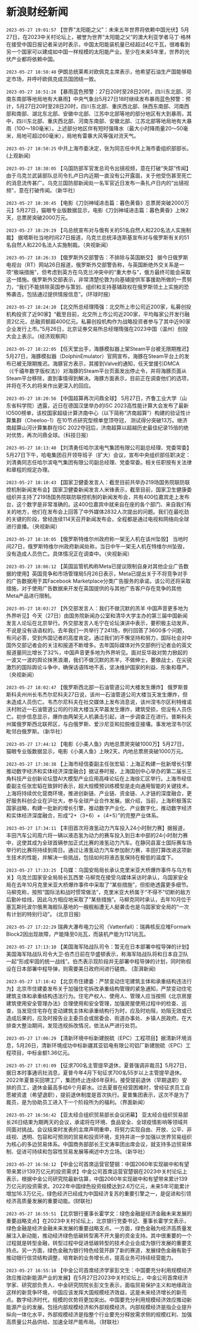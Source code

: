 # 新浪财经新闻
`2023-05-27 19:01:57` 【世界“太阳能之父”：未来五年世界将依赖中国光伏】5月27日，在2023中关村论坛上，被誉为世界“太阳能之父”的澳大利亚学者马丁·格林在接受中国日报记者采访时表示，中国太阳能装机量已经超过4亿千瓦，很难看到另一个国家可以建成如中国一样规模的太阳能产业。至少在未来5年里，世界的光伏产业都将依赖中国。

`2023-05-27 18:58:48` 伊朗总统莱希对欧佩克主席表示，他希望石油生产国能够稳定市场，并呼吁欧佩克成员国团结一致。

`2023-05-27 18:51:28` 【暴雨蓝色预警：27日20时至28日20时，四川东北部、河南东南部等地局地有大暴雨】中央气象台5月27日18时继续发布暴雨蓝色预警：预计，5月27日20时至28日20时，四川东北部、重庆西北部、陕西东南部、河南西部和南部、湖北东北部、安徽中北部、江苏中北部等地的部分地区有大到暴雨，其中，四川东北部、重庆西北部、河南东南部、安徽北部、江苏北部等地局地有大暴雨（100～180毫米）。上述部分地区伴有短时强降水（最大小时降雨量20～50毫米，局地可超过60毫米），局地有雷暴大风等强对流天气。

`2023-05-27 18:50:25` 中共上海市委决定，张为同志任中共上海市委组织部部长。 (上观新闻)

`2023-05-27 18:38:05` 【乌国防部军官发总司令出镜视频，意在打破“失踪”传闻】 由于乌克兰武装部队总司令扎卢日内近期一直没有公开露面，关于他受伤甚至死亡的消息流传甚广。乌克兰国防部新闻处一名军官近日发布一条扎卢日内的“出镜视频”，意在打破传闻。（新华社）

`2023-05-27 18:30:45` 【电影《刀剑神域进击篇：暮色黄昏》总票房突破2000万元】5月27日，猫眼专业版数据显示，电影《刀剑神域进击篇：暮色黄昏》上映2天，总票房突破2000万元。

`2023-05-27 18:29:29` 【乌总统宣布对与俄有关的51名自然人和220名法人实施制裁】 据塔斯社当地时间27日报道，乌克兰总统泽连斯基宣布对与俄罗斯有关的51名自然人和220名法人实施制裁。（央视新闻）

`2023-05-27 18:26:33` 【俄罗斯外交部警告：不排除与英国断交】 据今日俄罗斯电视台（RT）网站26日报道，俄罗斯外交部警告称，与英国断绝外交关系是一项“极端措施”，但考虑到英方在乌克兰冲突中的“重大参与”，俄方最终可能会采取这一措施。俄罗斯外交部表示，非常清楚伦敦为向基辅提供军事援助所做的一贯努力，“我们不能排除英国参与策划、组织和支持基辅政权在俄罗斯领土上实施的恐怖袭击，包括通过提供情报信息”。(环球时报)

`2023-05-27 18:24:20` 【北交所总经理隋强：北交所上市公司近200家，私募创投机构投资了近90家】“截至目前，北交所上市公司近200家，平均每家公开发行融资2亿元，总融资额超400亿元。私募创投机构作为战略投资者参与了其中近90家企业发行上市。”5月26日，北京证券交易所总经理隋强在2023中国（温州）创投大会上表示。（经济观察网）

`2023-05-27 18:22:05` 【任天堂出手，海豚模拟器上架Steam平台被无限期推迟】5月27日，海豚模拟器（DolphinEmulator）官网宣布，海豚在Steam平台上的发布已被无限期推迟。海豚官方表示，其接到Valve的通知，任天堂援引DMCA（《千禧年数字版权法》）对海豚的Steam平台页面发出停止令，并将海豚页面从Steam平台移除，直到事情得到解决。海豚方面表示，目前正在调查他们的选项，并将在不久的将来作出更深入的回应。

`2023-05-27 18:20:56` 【中国超算再次问鼎全球】 5月27日，齐鲁工业大学（山东省科学院）透露，近日在德国汉堡举办的ISC 2023高性能计算大会发布了最新IO500榜单，该校国家超级计算济南中心（以下简称“济南超算”）构建的验证性计算集群（Cheeloo-1）在10节点研究型榜单登顶夺冠， 测试得分突破13万。继济南超算山河计算集群在ISC 2022夺冠后，济南超算以超越历史最佳纪录15倍的绝对优势，再次问鼎全球。（科技日报）

`2023-05-27 18:13:40` 【刘清勇任哈尔滨电气集团有限公司副总经理、党委常委】5月27日下午，哈电集团召开领导班子（扩大）会议，宣布中央组织部任职决定：刘清勇同志任哈尔滨电气集团有限公司副总经理、党委常委。相关任职按有关法律和章程的规定办理。

`2023-05-27 18:10:43` 【国家卫健委发言人：截至目前共举办219场国务院联防联控机制新闻发布会】国家卫健委新闻发言人米锋表示，截至目前，国家卫生健康委组织并主持了219场国务院联防联控机制的新闻发布会，共有400位嘉宾走上发布台，这个数字是非常准确的。这400位嘉宾中就来自在座的各个部门、来自我们有关的地方，他们在发布会上回答了中外媒体2832人次提出的问题。我们在最吃劲的关键的阶段，曾经连续114天召开新闻发布会，全程都是通过电视和网络向全球进行直播。（央视新闻）

`2023-05-27 18:10:05` 【俄罗斯特维尔州政府称一架无人机在该州坠毁】 当地时间27日，俄罗斯特维尔州政府新闻处称，当日中午一架无人机在特维尔州坠毁，没有造成人员伤亡。具体情况正在调查中。（央视新闻）

`2023-05-27 18:06:12` 【英国监管机构称Meta已提议限制自身对其他企业广告数据的使用】英国竞争和市场管理局5月26日表示，Meta已提出关于不将竞争对手的广告数据用于其Facebook Marketplace分类广告服务的承诺。该公司还将采取措施，对于使用广告数据来开发在英国提供的与其他广告客户存在竞争的其他Meta产品进行限制。

`2023-05-27 18:03:27` 【外交部发言人：我们不做沉默的羔羊 中国声音更多地为外界听见】今天（27日）由国务院新闻办公室和清华大学主办的第三届中国新闻发言人论坛在北京举行。外交部发言人毛宁在论坛演讲中表示，要积极主动发声，不说是没有话语权的。去年我们一共举行了241场，例行回答了3600多个问题，有问必答，受到外国记者的高度肯定。通过我们的不懈坚持和努力，国际社会对中国外交部记者会的关注和报道不断增多。去年国际媒体对外交部例行记者会的英文报道量同比增长了32%，中国声音更多地为外界听见。面对反华敌对势力掀起的一波又一波的舆论抹黑浪潮，我们不做沉默的羔羊，不做绅士，要做战士，在尖锐激烈的国际舆论斗争中，确保话语阵地不丢，坚决维护国家的利益、形象和尊严。（央视新闻）

`2023-05-27 18:02:47` 【俄罗斯西北部一石油管道公司大楼发生爆炸】 俄罗斯普斯科夫州州长韦杰尔尼科夫27日说，该州一石油管道公司大楼当天发生爆炸，但未造成人员伤亡。韦杰尔尼科夫在社交媒体上发布消息说，该州涅韦尔区利特维诺沃村附近一石油管道公司的行政大楼当天早晨发生爆炸，建筑受损，但没有人员伤亡。初步信息显示，爆炸由两架无人机袭击引起，进一步调查正在进行。普斯科夫州属俄罗斯西北联邦区，与白俄罗斯、爱沙尼亚和拉脱维亚接壤。事发地涅韦尔区毗邻白俄罗斯。（新华社）

`2023-05-27 17:44:12` 【电影《小美人鱼》内地总票房突破1000万】5月27日，猫眼专业版数据显示，电影《小美人鱼》上映2天，内地总票房突破1000万元。

`2023-05-27 17:38:38` 【上海市经信委副主任张宏韬：上海正构建一批新增长引擎 推动数字经济和实体经济深度融合】据证券时报，上海国创中心举办的第二届长三角科技产业创新论坛暨AI大模型产业应用高峰论坛在上海徐汇区举行。上海市经信委副主任张宏韬在致辞时表示，超大规模预训练模型是走向通用智能的关键技术。上海将持续优化营商环境，推进创新链、产业链、资金链、人才链的深度融合，更好服务科创企业在沪壮大，参与全球产业合作发展。据介绍，当前，上海积极落实国家战略，构建一批新的增长引擎，推动数字产业化、产业数字化，推动数字经济和实体经济深度融合，形成“2+（3+6）+（4+5）”的完整产业体系。

`2023-05-27 17:34:11` 【丰田首次将液氢动力汽车投入24小时耐力赛】据报道，丰田汽车公司周六将一辆以液态氢为动力的赛车投入到日本中部的24小时耐力赛中，这使其成为全球首辆参加正式比赛的液氢动力汽车。在静冈县富士国际赛车场举行的比赛将持续到周日。通过让液氢动力汽车参加耐力赛，丰田打算改进这项新生技术的性能，并解决一些挑战，包括如何将液态氢保持在极低的温度下。

`2023-05-27 17:33:25` 【乌媒：乌国安局局长承认克里米亚大桥爆炸事件与乌方有关】乌克兰国家安全局局长瓦西里·马柳克在接受乌媒体采访时承认，乌国家安全局在去年10月克里米亚大桥爆炸事件中采取了“某些措施”，但拒绝透露更多细节。马柳克称，按照“国际法和战时惯常做法”，克里米亚大桥属于“不得不”切断的敌方后勤补给线，因此乌方相应地采取了“某些措施”。马柳克同时承认，去年10月位于塞瓦斯托波尔俄黑海舰队基地的一艘舰船遭无人艇袭击也是乌国家安全局的“一次有计划的特别行动”。 (北京日报)

`2023-05-27 17:22:29` 瑞典大瀑布电力公司（Vattenfall）：瑞典核反应堆Formark Block2因出现故障，产能降至0兆瓦，而装机产能为1121兆瓦。

`2023-05-27 17:13:10` 【美国海军陆战队司令：暂无在日本部署中程导弹的计划】 美国海军陆战队司令大卫·伯杰日前在华盛顿表示，称海军陆战队将和日本自卫队一起“形成牢固的统一战线”。伯杰表示现阶段并无部署中程导弹的计划，同时称假设在日本部署中程导弹，则需要美日政府间进行磋商。 (澎湃新闻)

`2023-05-27 17:10:42` 【北京市住建委：严禁变动住宅建筑主体和承重结构违法行为】北京市住建委发布关于加强住宅拆改承重结构管理的紧急通知，严禁变动住宅建筑主体和承重结构违法行为。住宅产权人、使用人、管理人应当按照《北京房屋建筑使用安全管理办法》合理使用和安全管理，加强房屋使用过程中的检查、巡查，当发现住宅存在变动建筑主体和承重结构行为时，应及时劝阻，劝阻无效或已造成后果的，应及时报告业主委员会或居委会、街道办事处、乡镇人民政府。在大排查大整治期间，发现违规拆改情况，依法从严进行处罚。

`2023-05-27 17:06:29` 【清新环境中标新建脱硫（EPC）工程项目】据清新环境消息，5月26日，清新环境成功中标新疆其亚铝电有限公司铝厂新建脱硫（EPC）工程项目，中标金额1.36亿元。

`2023-05-27 17:01:09` 【征求700名主管提早退休，夏普强调非裁员】5月27日，据日本时事通讯社消息，夏普今年4月下旬征求700名55岁以上主管提早退休。2022年夏普买回堺工厂，集团终止连续6年获利。接受提前退休（早期退职）安排的员工，退休金最高多给6个月薪水。过去夏普在经营困难时，曾经征求员工自愿被资遣（希望退职），提前退休制度是首次执行。夏普集团表示，这次不是为了裁员，是为协助员工进入下一个阶段所为的福利。（界面新闻）

`2023-05-27 16:56:42` 【亚太经合组织贸易部长会议闭幕】 亚太经合组织贸易部长26日结束为期两天的会议，承诺将在环境、食品安全、全球疫情影响等领域共同面对挑战。会议结束时发表的主席声明重申，将努力实现自由、开放、公平、非歧视、透明、包容和可预测的贸易和投资环境，支持并进一步加强以世界贸易组织为核心的多边贸易体系。中国商务部部长王文涛率团出席会议，就支持多边贸易体制、促进可持续和包容性贸易发展等阐述中方立场。（新华社）

`2023-05-27 16:56:12` 【中金公司首席运营官楚钢：中国2060年实现碳中和有望带来累计139万亿元的投资需求】中金公司首席运营官楚钢在2023中关村论坛上表示，根据中金公司研究院最新估算，中国2060年实现碳中和有望带来累计139万亿元的投资需求。2022年中国绿色投资规模达到2.6万亿元，未来5年可能累计增加16.3万亿元，绿色经济已经成为中国经济复苏的重要引擎之一，是促进和引领经济高质量发展的重要动能。(财联社)

`2023-05-27 16:55:51` 【北京银行董事长霍学文：绿色金融是经济金融未来发展的重要战略支点】在2023中关村论坛上，北京银行党委书记、董事长霍学文表示，绿色金融是经济金融未来发展的重要战略支点。一方面，绿色金融为经济高质量发展注入新动能，推动经济绿色低碳转型离不开大量的资金支持。其中很重要的一个过程就是转型金融，转型过程中促进低碳转型的技术企业会成为银行发展的重要支持点。另一方面，绿色金融为银行特色经营开辟了新的赛道，发展绿色金融有助于推动银行信贷结构调整，培育新的业务增长点，提高业务可持续经营能力。

`2023-05-27 16:55:18` 【中金公司首席经济学家彭文生：中国要充分利用规模经济效应推动新能源产业的发展】在5月27日2023中关村论坛上，中金公司首席经济学家、研究部负责人、中金研究院院长彭文生表示，面临贸易保护主义和地缘政治这样的新竞争环境，中国应该发挥大国规模经济效益，这是未来经济增长的新亮点。数字经济时代，规模的优势将更加突出。中国要充分利用规模经济效应推动新能源产业的发展。包括内部规模经济和外部规模经济。内部规模经济是指企业提升纵向一体化水平，外部规模经济是指整个行业要充分释放需求侧的规模红利、加强高质量公共品供给、加速全球产能布局。（财联社）

